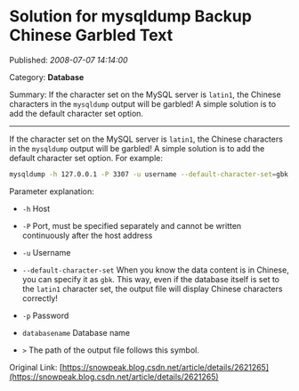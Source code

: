 # Solution for mysqldump Backup Chinese Garbled Text

Published: *2008-07-07 14:14:00*

Category: __Database__

Summary: If the character set on the MySQL server is `latin1`, the Chinese characters in the `mysqldump` output will be garbled! A simple solution is to add the default character set option.

-----------------

If the character set on the MySQL server is `latin1`, the Chinese characters in the `mysqldump` output will be garbled! A simple solution is to add the default character set option. For example:

```bash
mysqldump -h 127.0.0.1 -P 3307 -u username --default-character-set=gbk -p databasename > dumpfile.txt
```

Parameter explanation:

- `-h` Host

- `-P` Port, must be specified separately and cannot be written continuously after the host address

- `-u` Username

- `--default-character-set` When you know the data content is in Chinese, you can specify it as `gbk`. This way, even if the database itself is set to the `latin1` character set, the output file will display Chinese characters correctly!

- `-p` Password

- `databasename` Database name

- `>` The path of the output file follows this symbol.

Original Link: [https://snowpeak.blog.csdn.net/article/details/2621265](https://snowpeak.blog.csdn.net/article/details/2621265)